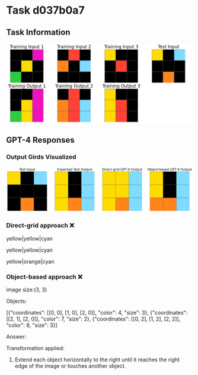 
# Task d037b0a7

## Task Information

![](images/tasks/d037b0a7.png)

## GPT-4 Responses

### Output Girds Visualized
![](images/solutions/d037b0a7.png)

### Direct-grid approach ❌
yellow|yellow|cyan

yellow|yellow|cyan

yellow|orange|cyan

### Object-based approach ❌
image size:(3, 3)

Objects:

[{"coordinates": [[0, 0], [1, 0], [2, 0]], "color": 4, "size": 3}, {"coordinates": [[2, 1], [2, 0]], "color": 7, "size": 2}, {"coordinates": [[0, 2], [1, 2], [2, 2]], "color": 8, "size": 3}]



Answer:

Transformation applied:

1. Extend each object horizontally to the right until it reaches the right edge of the image or touches another object.
